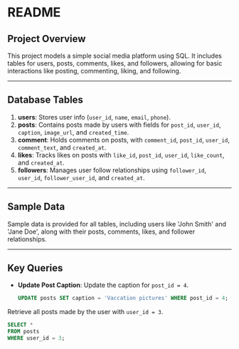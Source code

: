 # README

## Project Overview

This project models a simple social media platform using SQL. It includes tables for users, posts, comments, likes, and followers, allowing for basic interactions like posting, commenting, liking, and following.

---

## Database Tables

1. **users**: Stores user info (`user_id`, `name`, `email`, `phone`).
2. **posts**: Contains posts made by users with fields for `post_id`, `user_id`, `caption`, `image_url`, and `created_time`.
3. **comment**: Holds comments on posts, with `comment_id`, `post_id`, `user_id`, `comment_text`, and `created_at`.
4. **likes**: Tracks likes on posts with `like_id`, `post_id`, `user_id`, `like_count`, and `created_at`.
5. **followers**: Manages user follow relationships using `follower_id`, `user_id`, `follower_user_id`, and `created_at`.

---

## Sample Data

Sample data is provided for all tables, including users like 'John Smith' and 'Jane Doe', along with their posts, comments, likes, and follower relationships.

---

## Key Queries

- **Update Post Caption**: Update the caption for `post_id = 4`.
  
  ```sql
  UPDATE posts SET caption = 'Vaccation pictures' WHERE post_id = 4;

  
Retrieve all posts made by the user with `user_id = 3`.

```sql
SELECT * 
FROM posts 
WHERE user_id = 3;
